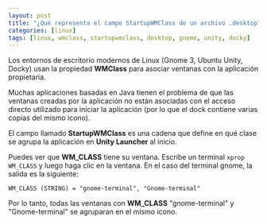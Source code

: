 ```yaml
---
layout: post
title: "¿Qué representa el campo StartupWMClass de un archivo .desktop?"
categories: [linux]
tags: [linux, wmclass, startupwmclass, desktop, gnome, unity, docky]
---
```


Los entornos de escritorio modernos de Linux (Gnome 3, Ubuntu Unity, Docky) usan la propiedad **WMClass** para asociar ventanas con la aplicación propietaria.

Muchas aplicaciones basadas en Java tienen el problema de que las ventanas creadas por la aplicación no están asociadas con el acceso directo utilizado para iniciar la aplicación (por lo que el dock contiene varias copias del mismo icono).

<!--more-->

El campo llamado **StartupWMClass** es una cadena que define en qué clase se agrupa la aplicación en **Unity Launcher** al inicio.

Puedes ver que **WM_CLASS** tiene su ventana. Escribe un terminal `xprop WM_CLASS` y luego haga clic en la ventana.
En el caso del terminal gnome, la salida es la siguiente:

```shell
WM_CLASS (STRING) = "gnome-terminal", "Gnome-terminal"
```

Por lo tanto, todas las ventanas con **WM_CLASS** "gnome-terminal" y "Gnome-terminal" se agruparan en el mismo icono.
